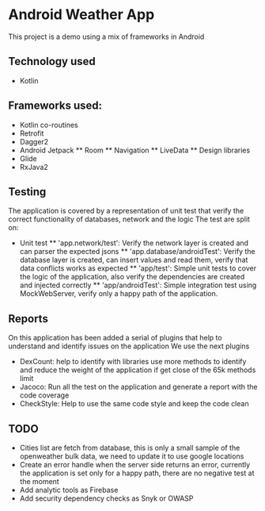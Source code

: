 # Android Weather App

This project is a demo using a mix of frameworks in Android

## Technology used
* Kotlin

## Frameworks used:
* Kotlin co-routines
* Retrofit
* Dagger2
* Android Jetpack
** Room
** Navigation
** LiveData
** Design libraries
* Glide
* RxJava2

## Testing
The application is covered by a representation of unit test that verify the correct functionality of databases, network and the logic
The test are split on:
* Unit test
** 'app.network/test': Verify the network layer is created and can parser the expected jsons
** 'app.database/androidTest': Verify the database layer is created, can insert values and read them, verify that data conflicts works as expected
** 'app/test': Simple unit tests to cover the logic of the application, also verify the dependencies are created and injected correctly
** 'app/androidTest': Simple integration test using MockWebServer, verify only a happy path of the application.

## Reports
On this application has been added a serial of plugins that help to understand and identify issues on the application
We use the next plugins
* DexCount: help to identify with libraries use more methods to identify and reduce the weight of the application if get close of the 65k methods limit
* Jacoco: Run all the test on the application and generate a report with the code coverage
* CheckStyle: Help to use the same code style and keep the code clean

## TODO
* Cities list are fetch from database, this is only a small sample of the openweather bulk data, we need to update it to use google locations
* Create an error handle when the server side returns an error, currently the application is set only for a happy path, there are no negative test at the moment
* Add analytic tools as Firebase
* Add security dependency checks as Snyk or OWASP
  